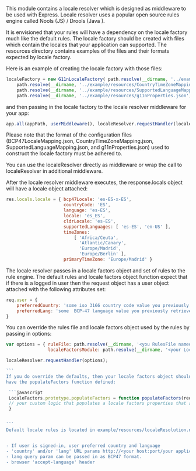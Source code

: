 This module contains a locale resolver which is designed as middleware to be used with Express.  Locale resolver uses
a popular open source rules engine called Nools (JS) / Drools (Java ).

It is envisioned that your rules will have a dependency on the locale factory much like the default rules.
The locale factory should be created with files which contain the locales that your application can supported.
The resources directory contains examples of the files and their formats expected by locale factory.

Here is an example of creating the locale factory with those files:
```javascript
localeFactory = new G11nLocaleFactory( path.resolve(__dirname, '../example/resources/BCP47LocaleMapping.json'),
    path.resolve(__dirname, '../example/resources/CountryTimeZoneMapping.json'),
    path.resolve(__dirname, '../example/resources/SupportedLanguageMapping.json'),
    path.resolve(__dirname, '../example/resources/g11nProperties.json') );  OR

```
and then passing in the locale factory to the locale resolver middleware for your app:

```javascript
app.all(appPath, userMiddleware(), localeResolver.requestHandler(localeFactory), renderMiddlewareHandler() );

```
Please note that the format of the configuration files (BCP47LocaleMapping.json, CountryTimeZoneMapping.json,
SupportedLanguageMapping.json, and g11nProperties.json) used to construct the locale factory must be adhered to.

You can use the localeResolver directly as middleware or wrap the call to localeResolver in additional middleware.

After the locale resolver middleware executes,  the response.locals object will have a locale object attached:

```javascript
res.locals.locale = { bcp47Locale: 'es-ES-x-ES',
                      countryCode: 'ES',
                      language: 'es-ES',
                      locale: 'es_ES',
                      cldrLocale: 'es-ES',
                      supportedLanguages: [ 'es-ES', 'en-US' ],
                      timeZones:
                          [ 'Africa/Ceuta',
                            'Atlantic/Canary',
                            'Europe/Madrid',
                            'Europe/Berlin' ],
                      primaryTimeZone: 'Europe/Madrid' }


```
The locale resolver passes in a locale factors object and set of rules to the rule engine.  The default rules and
locale factors object function expect that if there is a logged in user then the request object has a user object
attached with the following attributes set:

```javascript
req.user = {
    preferredCountry: 'some iso 3166 country code value you previously retrieved',
    preferredLang: 'some  BCP-47 language value you previously retrieved'
}

```
You can override the rules file and locale factors object used by the rules by passing in options:

````javascript
var options = { ruleFile: path.resolve(__dirname, '<you RulesFile named whatever you like>.nools'),
                localeFactorsModule: path.resolve(__dirname, '<your LocaleFactors file named LocaleFactors>') };

localeResolver.requestHandler(options);

```
If you do override the defaults, then your locale factors object should be exported/named 'LocaleFactors' and you must
have the populateFactors function defined:

 ```javascript
 LocaleFactors.prototype.populateFactors = function populateFactors(req) {
 // your custom logic that populates a locale factors properties that are used by your custom rules
 }


```
Default locale rules is located in example/resources/localeResolution.nools and uses the following properties:


- If user is signed-in, user preferred country and language
- 'country' and/or 'lang' URL params http://<your host:port/your applicaton>?country=DE&lang=de_DE
- lang query param can be passed in as BCP47 format.
- browser 'accept-language' header



